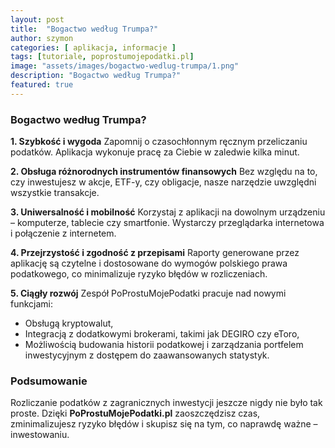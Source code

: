 ```yaml
---
layout: post
title:  "Bogactwo według Trumpa?"
author: szymon
categories: [ aplikacja, informacje ]
tags: [tutoriale, poprostumojepodatki.pl]
image: "assets/images/bogactwo-wedlug-trumpa/1.png"
description: "Bogactwo według Trumpa?"
featured: true
---
```


### Bogactwo według Trumpa?

**1. Szybkość i wygoda** 
Zapomnij o czasochłonnym ręcznym przeliczaniu podatków. Aplikacja wykonuje pracę za Ciebie w zaledwie kilka minut.

**2. Obsługa różnorodnych instrumentów finansowych**
Bez względu na to, czy inwestujesz w akcje, ETF-y, czy obligacje, nasze narzędzie uwzględni wszystkie transakcje.

**3. Uniwersalność i mobilność**
Korzystaj z aplikacji na dowolnym urządzeniu – komputerze, tablecie czy smartfonie. Wystarczy przeglądarka internetowa i połączenie z internetem.

**4. Przejrzystość i zgodność z przepisami**
Raporty generowane przez aplikację są czytelne i dostosowane do wymogów polskiego prawa podatkowego, co minimalizuje ryzyko błędów w rozliczeniach.

**5. Ciągły rozwój**
Zespół PoProstuMojePodatki pracuje nad nowymi funkcjami:

* Obsługą kryptowalut,
* Integracją z dodatkowymi brokerami, takimi jak DEGIRO czy eToro,
* Możliwością budowania historii podatkowej i zarządzania portfelem inwestycyjnym z dostępem do zaawansowanych statystyk.

### Podsumowanie
Rozliczanie podatków z zagranicznych inwestycji jeszcze nigdy nie było tak proste. Dzięki **PoProstuMojePodatki.pl** zaoszczędzisz czas, zminimalizujesz ryzyko błędów i skupisz się na tym, co naprawdę ważne – inwestowaniu.